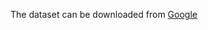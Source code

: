 The dataset can be downloaded from [Google](https://drive.google.com/file/d/1-4wdtL0X6tSO1CFiZAUl98H24WBS0y6t/view?usp=drive_link)
